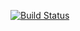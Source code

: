[![Build Status](https://travis-ci.org/mauricioklein/dazn-vod.svg?branch=master)](https://travis-ci.org/mauricioklein/dazn-vod)
